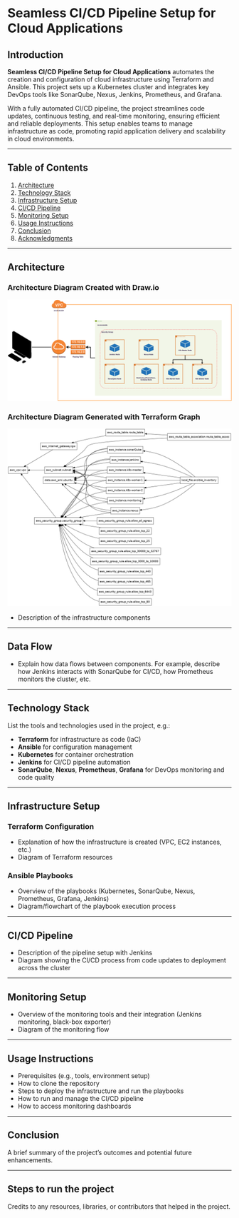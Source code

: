 # Seamless CI/CD Pipeline Setup for Cloud Applications

## Introduction
__Seamless CI/CD Pipeline Setup for Cloud Applications__ automates the creation and configuration of cloud infrastructure using Terraform and Ansible. This project sets up a Kubernetes cluster and integrates key DevOps tools like SonarQube, Nexus, Jenkins, Prometheus, and Grafana.

With a fully automated CI/CD pipeline, the project streamlines code updates, continuous testing, and real-time monitoring, ensuring efficient and reliable deployments. This setup enables teams to manage infrastructure as code, promoting rapid application delivery and scalability in cloud environments.

---

## Table of Contents
1. [Architecture](#architecture)
2. [Technology Stack](#technology-stack)
3. [Infrastructure Setup](#infrastructure-setup)
4. [CI/CD Pipeline](#ci-cd-pipeline)
5. [Monitoring Setup](#monitoring-setup)
6. [Usage Instructions](#usage-instructions)
7. [Conclusion](#conclusion)
8. [Acknowledgments](#acknowledgments)

---
## Architecture

### Architecture Diagram Created with Draw.io
![Architecture Diagram](images/architecture-diagram.svg)

### Architecture Diagram Generated with Terraform Graph
![Terraform Graph](images/terraform-graph.png)

- Description of the infrastructure components
---
## Data Flow
- Explain how data flows between components. For example, describe how Jenkins interacts with SonarQube for CI/CD, how Prometheus monitors the cluster, etc.
---

## Technology Stack
List the tools and technologies used in the project, e.g.:
- **Terraform** for infrastructure as code (IaC)
- **Ansible** for configuration management
- **Kubernetes** for container orchestration
- **Jenkins** for CI/CD pipeline automation
- **SonarQube**, **Nexus**, **Prometheus**, **Grafana** for DevOps monitoring and code quality

---

## Infrastructure Setup

### Terraform Configuration
- Explanation of how the infrastructure is created (VPC, EC2 instances, etc.)
- Diagram of Terraform resources

### Ansible Playbooks
- Overview of the playbooks (Kubernetes, SonarQube, Nexus, Prometheus, Grafana, Jenkins)
- Diagram/flowchart of the playbook execution process

---

## CI/CD Pipeline
- Description of the pipeline setup with Jenkins
- Diagram showing the CI/CD process from code updates to deployment across the cluster

---

## Monitoring Setup
- Overview of the monitoring tools and their integration (Jenkins monitoring, black-box exporter)
- Diagram of the monitoring flow

---

## Usage Instructions
- Prerequisites (e.g., tools, environment setup)
- How to clone the repository
- Steps to deploy the infrastructure and run the playbooks
- How to run and manage the CI/CD pipeline
- How to access monitoring dashboards

---

## Conclusion
A brief summary of the project’s outcomes and potential future enhancements.

---

## Steps to run the project
Credits to any resources, libraries, or contributors that helped in the project.
